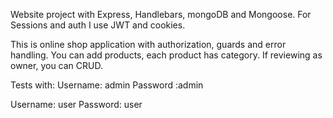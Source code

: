 Website project with Express, Handlebars, mongoDB and Mongoose.
For Sessions and auth I use JWT and cookies.

This is online shop application with authorization, guards and error handling. 
You can add products, each product has category. If reviewing as owner, you can CRUD.

Tests with:
Username: admin
Password :admin

Username: user
Password: user
